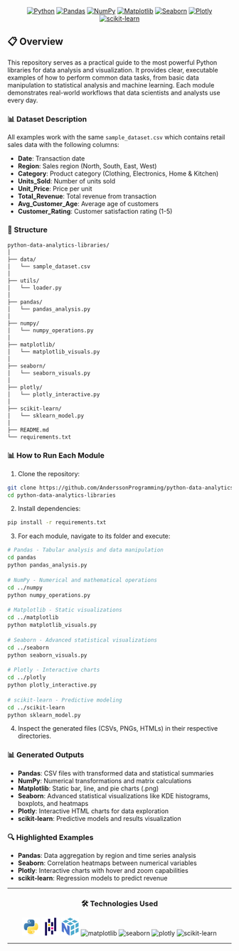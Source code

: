 
<div align="center">

[![Python](https://img.shields.io/badge/Python-3.7+-blue.svg)](https://www.python.org/downloads/)
[![Pandas](https://img.shields.io/badge/Pandas-Latest-brightgreen.svg)](https://pandas.pydata.org/)
[![NumPy](https://img.shields.io/badge/NumPy-Latest-orange.svg)](https://numpy.org/)
[![Matplotlib](https://img.shields.io/badge/Matplotlib-Latest-red.svg)](https://matplotlib.org/)
[![Seaborn](https://img.shields.io/badge/Seaborn-Latest-blue.svg)](https://seaborn.pydata.org/)
[![Plotly](https://img.shields.io/badge/Plotly-Latest-9cf.svg)](https://plotly.com/)
[![scikit-learn](https://img.shields.io/badge/scikit--learn-Latest-yellow.svg)](https://scikit-learn.org/)

</div>

## 📋 Overview
This repository serves as a practical guide to the most powerful Python libraries for data analysis and visualization. It provides clear, executable examples of how to perform common data tasks, from basic data manipulation to statistical analysis and machine learning. Each module demonstrates real-world workflows that data scientists and analysts use every day.

### 📊 Dataset Description
All examples work with the same `sample_dataset.csv` which contains retail sales data with the following columns:
- **Date**: Transaction date
- **Region**: Sales region (North, South, East, West)
- **Category**: Product category (Clothing, Electronics, Home & Kitchen)
- **Units_Sold**: Number of units sold
- **Unit_Price**: Price per unit
- **Total_Revenue**: Total revenue from transaction
- **Avg_Customer_Age**: Average age of customers
- **Customer_Rating**: Customer satisfaction rating (1-5)

### 🚀 Structure

```plaintext
python-data-analytics-libraries/
│
├── data/
│   └── sample_dataset.csv
│
├── utils/
│   └── loader.py
│
├── pandas/
│   └── pandas_analysis.py
│
├── numpy/
│   └── numpy_operations.py
│
├── matplotlib/
│   └── matplotlib_visuals.py
│
├── seaborn/
│   └── seaborn_visuals.py
│
├── plotly/
│   └── plotly_interactive.py
│
├── scikit-learn/
│   └── sklearn_model.py
│
├── README.md
└── requirements.txt
```


### 📊 How to Run Each Module

1. Clone the repository:

```bash
git clone https://github.com/AnderssonProgramming/python-data-analytics-libraries.git
cd python-data-analytics-libraries
```

2. Install dependencies:

```bash
pip install -r requirements.txt
```

3. For each module, navigate to its folder and execute:

```bash
# Pandas - Tabular analysis and data manipulation
cd pandas
python pandas_analysis.py

# NumPy - Numerical and mathematical operations
cd ../numpy
python numpy_operations.py

# Matplotlib - Static visualizations
cd ../matplotlib
python matplotlib_visuals.py

# Seaborn - Advanced statistical visualizations
cd ../seaborn
python seaborn_visuals.py

# Plotly - Interactive charts
cd ../plotly
python plotly_interactive.py

# scikit-learn - Predictive modeling
cd ../scikit-learn
python sklearn_model.py
```

4. Inspect the generated files (CSVs, PNGs, HTMLs) in their respective directories.

### 📊 Generated Outputs

- **Pandas**: CSV files with transformed data and statistical summaries
- **NumPy**: Numerical transformations and matrix calculations
- **Matplotlib**: Static bar, line, and pie charts (.png)
- **Seaborn**: Advanced statistical visualizations like KDE histograms, boxplots, and heatmaps
- **Plotly**: Interactive HTML charts for data exploration
- **scikit-learn**: Predictive models and results visualization

### 🔍 Highlighted Examples

- **Pandas**: Data aggregation by region and time series analysis
- **Seaborn**: Correlation heatmaps between numerical variables
- **Plotly**: Interactive charts with hover and zoom capabilities
- **scikit-learn**: Regression models to predict revenue

---

<div align="center">
  
### 🛠 Technologies Used

<img src="https://raw.githubusercontent.com/devicons/devicon/master/icons/python/python-original.svg" alt="python" width="40" height="40"/>
<img src="https://raw.githubusercontent.com/devicons/devicon/master/icons/pandas/pandas-original.svg" alt="pandas" width="40" height="40"/>
<img src="https://raw.githubusercontent.com/devicons/devicon/master/icons/numpy/numpy-original.svg" alt="numpy" width="40" height="40"/>
<img src="https://matplotlib.org/stable/_images/sphx_glr_logos2_003.png" alt="matplotlib" width="40" height="40"/>
<img src="https://seaborn.pydata.org/_images/logo-mark-lightbg.svg" alt="seaborn" width="40" height="40"/>
<img src="https://images.crunchbase.com/image/upload/c_pad,f_auto,q_auto:eco,dpr_1/vgay5hqdvszlmvud3hwu" alt="plotly" width="40" height="40"/>
<img src="https://upload.wikimedia.org/wikipedia/commons/0/05/Scikit_learn_logo_small.svg" alt="scikit-learn" width="40" height="40"/>

</div>

---
